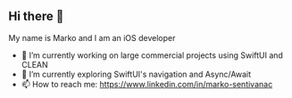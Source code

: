 ## Hi there 👋
My name is Marko and I am an iOS developer 

- 🔭 I’m currently working on large commercial projects using SwiftUI and CLEAN
- 🌱 I’m currently exploring SwiftUI's navigation and Async/Await
- 📫 How to reach me: https://www.linkedin.com/in/marko-sentivanac

<!--
**marecare97/marecare97** is a ✨ _special_ ✨ repository because its `README.md` (this file) appears on your GitHub profile.

Here are some ideas to get you started:

- 🔭 I’m currently working on ...
- 🌱 I’m currently learning ...
- 👯 I’m looking to collaborate on ...
- 🤔 I’m looking for help with ...
- 💬 Ask me about ...
- 📫 How to reach me: ...
- 😄 Pronouns: ...
- ⚡ Fun fact: ...
-->
